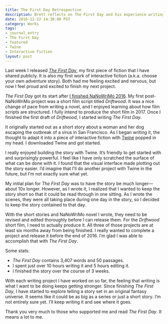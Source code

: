 ```yaml
---
title: The First Day Retrospective
description: Brett reflects on The First Day and his experience writing it.
date: 2016-12-22 14:30:00 PST
category: Works
tags:
- journal_entry
- The First Day
- featured
- Twine
- Interactive Fiction
layout: post
---
```


Last week I released [_The First Day_](/the-first-day), my first piece of fiction that I have shared publicly. It is also my first work of interactive fiction (a.k.a. choose your own adventure story). Both had me feeling excited and nervous, but now I feel proud and excited to finish my next project.

_The First Day_ got its start after [I finished NaNoWriMo 2016](/nanowrimo-2016-reflections). My first post-NaNoWriMo project was a short film script titled _Driftwood_. It was a nice change of pace from writing a novel, and I enjoyed learning about how film scripts are structured. I fully intend to produce the short film in 2017. Once I finished the first draft of _Driftwood_, I started writing _The First Day_.

It originally started out as a short story about a woman and her dog escaping the outbreak of a virus in San Francisco. As I began writing it, the thought to adapt it into a piece of interactive fiction with [Twine](https://twinery.org/) popped in my head. I downloaded Twine and got started.

I really enjoyed building the story with Twine. It’s friendly to get started with and surprisingly powerful. I feel like I have only scratched the surface of what can be done with it. I found that the visual interface made plotting out the story easier. I’d imagine that I’ll do another project with Twine in the future, but I’m not exactly sure what yet.

My initial plan for _The First Day_ was to have the story be much longer—about 10x longer. However, as I wrote it, I realized that I wanted to keep the story short so that it could be read through in one sitting. As I wrote the scenes, they were all taking place during one day in the story, so I decided to keep the story contained to that day.

With the short stories and NaNoWriMo novel I wrote, they need to be revised and edited thoroughly before I can release them. For the _Driftwood_ short film, I need to actually produce it. All three of those projects are at least six months away from being finished. I really wanted to complete a project and release it before the end of 2016. I’m glad I was able to accomplish that with _The First Day_.

Some stats:

- _The First Day_ contains 3,407 words and 50 passages.
- I spent just over 10 hours writing it and 5 hours editing it.
- I finished the story over the course of 3 weeks.

With each writing project I have worked on so far, the feeling that writing is what I want to be doing keeps getting stronger. Since finishing _The First Day_, I have started to explore telling a story set in an original fantasy universe. It seems like it could be as big as a series or just a short story. I’m not entirely sure yet. I’ll keep writing it and see where it goes.

Thank you very much to those who supported me and read _The First Day_. It means a lot to me.
